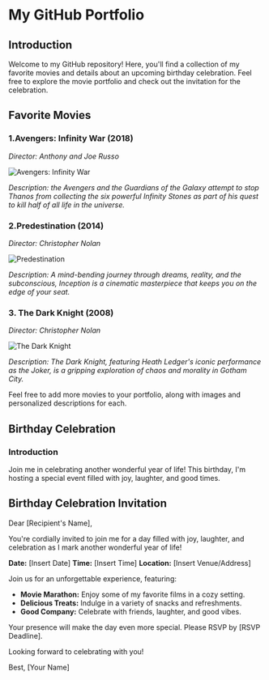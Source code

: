 # My GitHub Portfolio

## Introduction

Welcome to my GitHub repository! Here, you'll find a collection of my favorite movies and details about an upcoming birthday celebration. Feel free to explore the movie portfolio and check out the invitation for the celebration.

## Favorite Movies

### 1.Avengers: Infinity War (2018)
*Director:  Anthony and Joe Russo*

![Avengers: Infinity War](https://images.bauerhosting.com/legacy/media/61f3/e8d0/05e8/5530/559b/af43/infinity-war-poster-crop.jpg?ar=16%3A9&fit=crop&crop=top&auto=format&w=undefined&q=80)

*Description: the Avengers and the Guardians of the Galaxy attempt to stop Thanos from collecting the six powerful Infinity Stones as part of his quest to kill half of all life in the universe.*

### 2.Predestination (2014)
*Director: Christopher Nolan*

![Predestination](https://resizing.flixster.com/-XZAfHZM39UwaGJIFWKAE8fS0ak=/v3/t/assets/p11111906_v_h9_bc.jpg)


*Description: A mind-bending journey through dreams, reality, and the subconscious, Inception is a cinematic masterpiece that keeps you on the edge of your seat.*

### 3. The Dark Knight (2008)
*Director: Christopher Nolan*

![The Dark Knight]([insert_image_url_here](https://images.app.goo.gl/NeMWPrLRwjqf3yvk8))

*Description: The Dark Knight, featuring Heath Ledger's iconic performance as the Joker, is a gripping exploration of chaos and morality in Gotham City.*

Feel free to add more movies to your portfolio, along with images and personalized descriptions for each.

## Birthday Celebration

### Introduction

Join me in celebrating another wonderful year of life! This birthday, I'm hosting a special event filled with joy, laughter, and good times.

## Birthday Celebration Invitation

Dear [Recipient's Name],

You're cordially invited to join me for a day filled with joy, laughter, and celebration as I mark another wonderful year of life!

**Date:** [Insert Date]
**Time:** [Insert Time]
**Location:** [Insert Venue/Address]

Join us for an unforgettable experience, featuring:

- **Movie Marathon:** Enjoy some of my favorite films in a cozy setting.
- **Delicious Treats:** Indulge in a variety of snacks and refreshments.
- **Good Company:** Celebrate with friends, laughter, and good vibes.

Your presence will make the day even more special. Please RSVP by [RSVP Deadline].

Looking forward to celebrating with you!

Best,
[Your Name]

